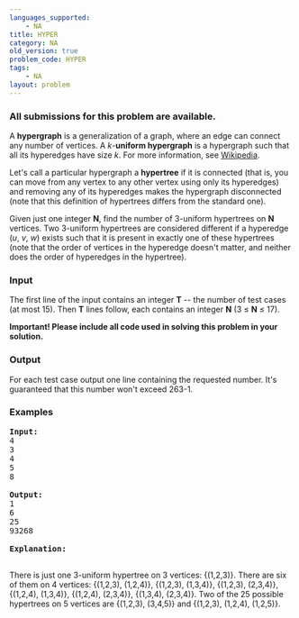 ```yaml
---
languages_supported:
    - NA
title: HYPER
category: NA
old_version: true
problem_code: HYPER
tags:
    - NA
layout: problem
---
```

###  All submissions for this problem are available. 

A **hypergraph** is a generalization of a graph, where an edge can connect any number of vertices. A _k_-**uniform hypergraph** is a hypergraph such that all its hyperedges have size _k_. For more information, see [Wikipedia](http://en.wikipedia.org/wiki/Hypergraph). 

Let's call a particular hypergraph a **hypertree** if it is connected (that is, you can move from any vertex to any other vertex using only its hyperedges) and removing any of its hyperedges makes the hypergraph disconnected (note that this definition of hypertrees differs from the standard one). 

Given just one integer **N**, find the number of 3-uniform hypertrees on **N** vertices. Two 3-uniform hypertrees are considered different if a hyperedge (_u_, _v_, _w_) exists such that it is present in exactly one of these hypertrees (note that the order of vertices in the hyperedge doesn't matter, and neither does the order of hyperedges in the hypertree).

### Input

The first line of the input contains an integer **T** -- the number of test cases (at most 15). Then **T** lines follow, each contains an integer **N** (3 ≤ **N** ≤ 17).

**Important! Please include all code used in solving this problem in your solution.**

### Output

For each test case output one line containing the requested number. It's guaranteed that this number won't exceed 263-1.

### Examples

<pre>
<b>Input:</b>
4
3
4
5
8

<b>Output:</b>
1
6
25
93268

<b>Explanation:</b>

</pre>There is just one 3-uniform hypertree on 3 vertices: {(1,2,3)}. There are six of them on 4 vertices: {(1,2,3), (1,2,4)}, {(1,2,3), (1,3,4)}, {(1,2,3), (2,3,4)}, {(1,2,4), (1,3,4)}, {(1,2,4), (2,3,4)}, {(1,3,4), (2,3,4)}. Two of the 25 possible hypertrees on 5 vertices are {(1,2,3), (3,4,5)} and {(1,2,3), (1,2,4), (1,2,5)}.